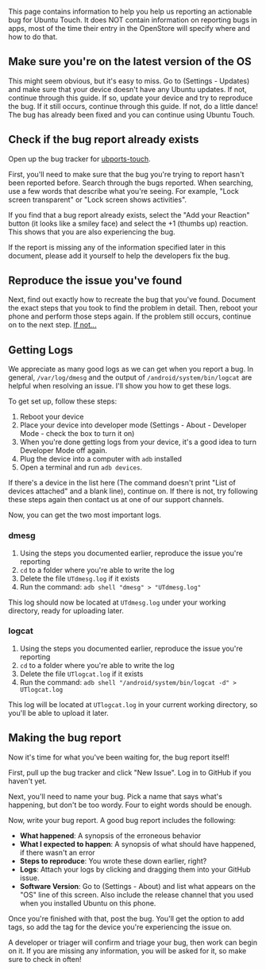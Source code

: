 This page contains information to help you help us reporting an actionable bug for Ubuntu Touch. It does NOT contain information on reporting bugs in apps, most of the time their entry in the OpenStore will specify where and how to do that.

## Make sure you're on the latest version of the OS

This might seem obvious, but it's easy to miss. Go to (Settings - Updates) and make sure that your device doesn't have any Ubuntu updates. If not, continue through this guide.  If so, update your device and try to reproduce the bug. If it still occurs, continue through this guide. If not, do a little dance! The bug has already been fixed and you can continue using Ubuntu Touch.

## Check if the bug report already exists

Open up the bug tracker for [ubports-touch](https://github.com/ubports/ubports-touch).

First, you'll need to make sure that the bug you're trying to report hasn't been reported before. Search through the bugs reported. When searching, use a few words that describe what you're seeing. For example, "Lock screen transparent" or "Lock screen shows activities".

If you find that a bug report already exists, select the "Add your Reaction" button (it looks like a smiley face) and select the +1 (thumbs up) reaction. This shows that you are also experiencing the bug.

If the report is missing any of the information specified later in this document, please add it yourself to help the developers fix the bug.

## Reproduce the issue you've found

Next, find out exactly how to recreate the bug that you've found. Document the exact steps that you took to find the problem in detail. Then, reboot your phone and perform those steps again. If the problem still occurs, continue on to the next step. [If not...](https://youtu.be/nn2FB1P_Mn8?t=10s)

## Getting Logs

We appreciate as many good logs as we can get when you report a bug. In general, `/var/log/dmesg` and the output of `/android/system/bin/logcat` are helpful when resolving an issue. I'll show you how to get these logs. 

To get set up, follow these steps:

1. Reboot your device
1. Place your device into developer mode (Settings - About - Developer Mode - check the box to turn it on)
 1. When you're done getting logs from your device, it's a good idea to turn Developer Mode off again.
1. Plug the device into a computer with `adb` installed
1. Open a terminal and run `adb devices`. 

If there's a device in the list here (The command doesn't print "List of devices attached" and a blank line), continue on. If there is not, try following these steps again then contact us at one of our support channels.

Now, you can get the two most important logs.

### dmesg

1. Using the steps you documented earlier, reproduce the issue you're reporting
1. `cd` to a folder where you're able to write the log
1. Delete the file `UTdmesg.log` if it exists
1. Run the command: `adb shell "dmesg" > "UTdmesg.log"`

This log should now be located at `UTdmesg.log` under your working directory, ready for uploading later.

### logcat

1. Using the steps you documented earlier, reproduce the issue you're reporting
1. `cd` to a folder where you're able to write the log
1. Delete the file `UTlogcat.log` if it exists
1. Run the command: `adb shell "/android/system/bin/logcat -d" > UTlogcat.log`

This log will be located at `UTlogcat.log` in your current working directory, so you'll be able to upload it later.

## Making the bug report

Now it's time for what you've been waiting for, the bug report itself!

First, pull up the bug tracker and click "New Issue". Log in to GitHub if you haven't yet.

Next, you'll need to name your bug. Pick a name that says what's happening, but don't be too wordy. Four to eight words should be enough.

Now, write your bug report. A good bug report includes the following:

* **What happened**: A synopsis of the erroneous behavior
* **What I expected to happen**: A synopsis of what should have happened, if there wasn't an error
* **Steps to reproduce**: You wrote these down earlier, right?
* **Logs**: Attach your logs by clicking and dragging them into your GitHub issue.
* **Software Version**: Go to (Settings - About) and list what appears on the "OS" line of this screen. Also include the release channel that you used when you installed Ubuntu on this phone.

Once you're finished with that, post the bug. You'll get the option to add tags, so add the tag for the device you're experiencing the issue on.

A developer or triager will confirm and triage your bug, then work can begin on it. If you are missing any information, you will be asked for it, so make sure to check in often!